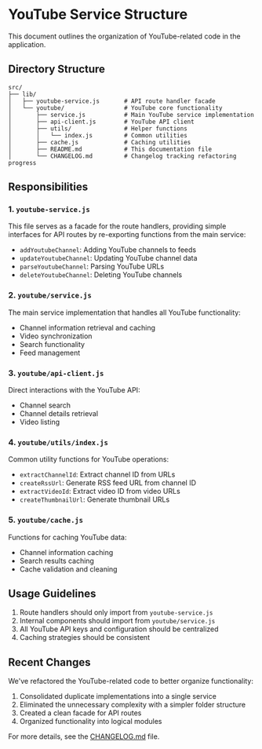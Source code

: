# YouTube Service Structure

This document outlines the organization of YouTube-related code in the application.

## Directory Structure

```
src/
├── lib/
│   ├── youtube-service.js       # API route handler facade 
│   └── youtube/                 # YouTube core functionality
│       ├── service.js           # Main YouTube service implementation
│       ├── api-client.js        # YouTube API client
│       ├── utils/               # Helper functions
│       │   └── index.js         # Common utilities
│       ├── cache.js             # Caching utilities
│       ├── README.md            # This documentation file
│       └── CHANGELOG.md         # Changelog tracking refactoring progress
```

## Responsibilities

### 1. `youtube-service.js`

This file serves as a facade for the route handlers, providing simple interfaces for API routes by re-exporting functions from the main service:
- `addYoutubeChannel`: Adding YouTube channels to feeds
- `updateYoutubeChannel`: Updating YouTube channel data
- `parseYoutubeChannel`: Parsing YouTube URLs
- `deleteYoutubeChannel`: Deleting YouTube channels

### 2. `youtube/service.js`

The main service implementation that handles all YouTube functionality:
- Channel information retrieval and caching
- Video synchronization
- Search functionality
- Feed management

### 3. `youtube/api-client.js`

Direct interactions with the YouTube API:
- Channel search
- Channel details retrieval
- Video listing

### 4. `youtube/utils/index.js`

Common utility functions for YouTube operations:
- `extractChannelId`: Extract channel ID from URLs
- `createRssUrl`: Generate RSS feed URL from channel ID
- `extractVideoId`: Extract video ID from video URLs
- `createThumbnailUrl`: Generate thumbnail URLs

### 5. `youtube/cache.js`

Functions for caching YouTube data:
- Channel information caching
- Search results caching
- Cache validation and cleaning

## Usage Guidelines

1. Route handlers should only import from `youtube-service.js`
2. Internal components should import from `youtube/service.js`
3. All YouTube API keys and configuration should be centralized
4. Caching strategies should be consistent

## Recent Changes

We've refactored the YouTube-related code to better organize functionality:

1. Consolidated duplicate implementations into a single service
2. Eliminated the unnecessary complexity with a simpler folder structure
3. Created a clean facade for API routes
4. Organized functionality into logical modules

For more details, see the [CHANGELOG.md](./CHANGELOG.md) file. 